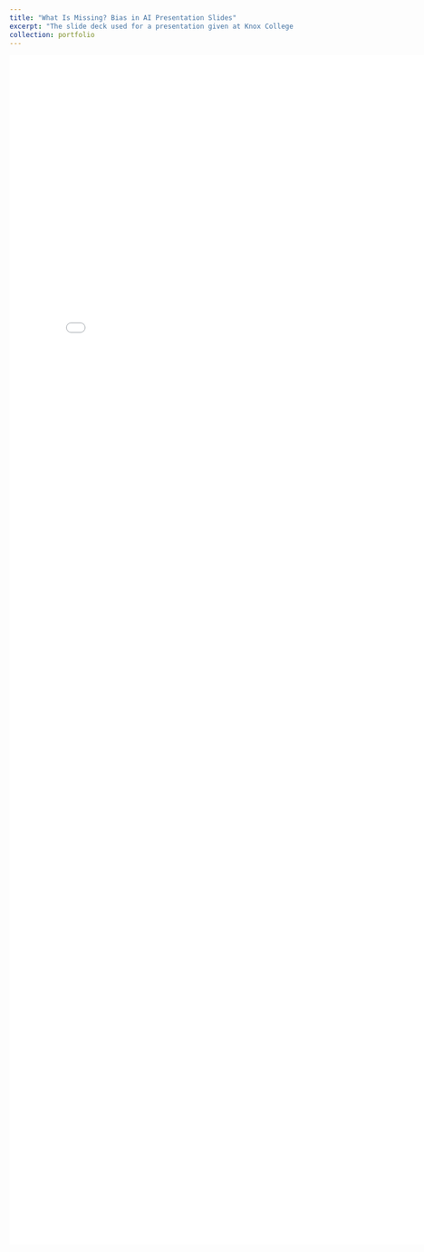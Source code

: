 ```yaml
---
title: "What Is Missing? Bias in AI Presentation Slides"
excerpt: "The slide deck used for a presentation given at Knox College on July 23rd, 2025 <br/>"
collection: portfolio
---
```


<embed src="/files/Medlock_Carissa_A203 2_30.pdf" width="800px" height="2100px"/>
